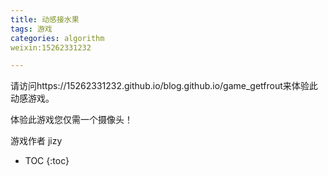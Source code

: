 ```yaml
---
title: 动感接水果
tags: 游戏
categories: algorithm
weixin:15262331232

---
```




请访问https://15262331232.github.io/blog.github.io/game_getfrout来体验此动感游戏。

体验此游戏您仅需一个摄像头！



游戏作者 jizy

* TOC
{:toc}